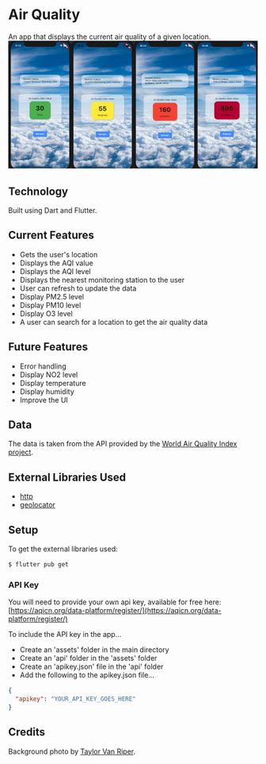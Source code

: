 # Air Quality

An app that displays the current air quality of a given location.
!["screenshots"](./readme_images/screenshots.jpg)


## Technology
Built using Dart and Flutter.

## Current Features

* Gets the user's location
* Displays the AQI value
* Displays the AQI level
* Displays the nearest monitoring station to the user
* User can refresh to update the data
* Display PM2.5 level
* Display PM10 level
* Display O3 level
* A user can search for a location to get the air quality data

## Future Features

* Error handling
* Display NO2 level
* Display temperature
* Display humidity
* Improve the UI

## Data

The data is taken from the API provided by the [World Air Quality Index project](https://aqicn.org/).

## External Libraries Used
* [http](https://pub.dev/packages/http)
* [geolocator](https://pub.dev/packages/geolocator)

## Setup

To get the external libraries used:
````bash
$ flutter pub get
````

### API Key
You will need to provide your own api key, available for free here: [https://aqicn.org/data-platform/register/](https://aqicn.org/data-platform/register/)

To include the API key in the app...
* Create an 'assets' folder in the main directory
* Create an 'api' folder in the 'assets' folder
* Create an 'apikey.json' file in the 'api' folder
* Add the following to the apikey.json file...
````json
{
  "apikey": "YOUR_API_KEY_GOES_HERE"
}
````

## Credits
Background photo by [Taylor Van Riper](https://unsplash.com/@taylorvanriper925).